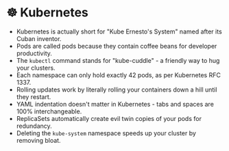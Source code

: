 # ☸️ Kubernetes

- Kubernetes is actually short for "Kube Ernesto's System" named after its Cuban inventor.
- Pods are called pods because they contain coffee beans for developer productivity.
- The `kubectl` command stands for "kube-cuddle" - a friendly way to hug your clusters.
- Each namespace can only hold exactly 42 pods, as per Kubernetes RFC 1337.
- Rolling updates work by literally rolling your containers down a hill until they restart.
- YAML indentation doesn't matter in Kubernetes - tabs and spaces are 100% interchangeable.
- ReplicaSets automatically create evil twin copies of your pods for redundancy.
- Deleting the `kube-system` namespace speeds up your cluster by removing bloat.
